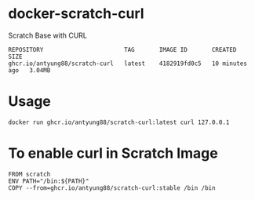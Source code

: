 # docker-scratch-curl
Scratch Base with CURL

```
REPOSITORY                       TAG       IMAGE ID       CREATED          SIZE
ghcr.io/antyung88/scratch-curl   latest    4182919fd0c5   10 minutes ago   3.04MB
```

# Usage
```
docker run ghcr.io/antyung88/scratch-curl:latest curl 127.0.0.1
```


# To enable curl in Scratch Image
```
FROM scratch
ENV PATH="/bin:${PATH}"
COPY --from=ghcr.io/antyung88/scratch-curl:stable /bin /bin
```

